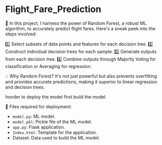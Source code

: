 # Flight_Fare_Prediction
🌟 In this project, I harness the power of Random Forest, a robust ML algorithm, to accurately predict flight fares. Here's a sneak peek into the steps involved:

1️⃣ Select subsets of data points and features for each decision tree.
2️⃣ Construct individual decision trees for each sample.
3️⃣ Generate outputs from each decision tree.
4️⃣ Combine outputs through Majority Voting for classification or Averaging for regression.

💡 Why Random Forest? It's not just powerful but also prevents overfitting and provides accurate predictions, making it superior to linear regression and decision trees.

Inorder to deploy the model first build the model.

📁 Files required for deployment:
- `model.py`: ML model.
- `model.pkl`: Pickle file of the ML model.
- `app.py`: Flask application.
- `Index.html`: Template for the application.
- Dataset: Data used to build the ML model.
